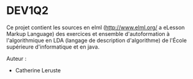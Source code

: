 # DEV1Q2

Ce projet contient les sources en elml (http://www.elml.org/ a eLesson Markup Language) 
des exercices et ensemble d'autoformation à l'algorithmique en LDA (langage de 
description d'algorithme) de l'École supérieure d'informatique et en java.

Auteur :
 * Catherine Leruste
 
